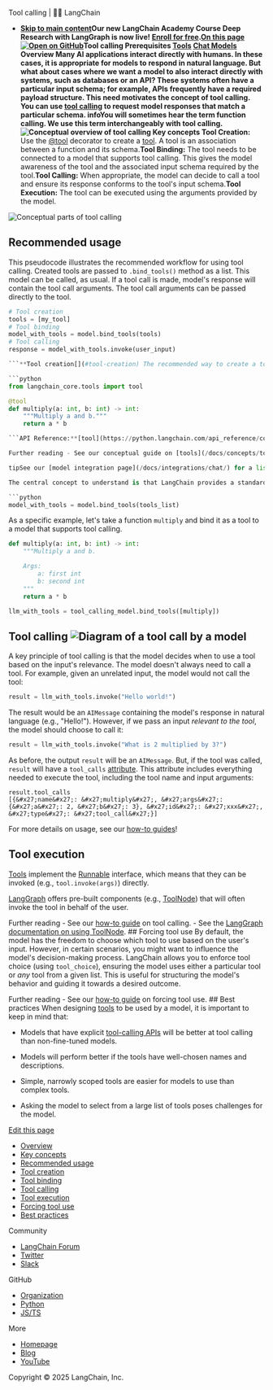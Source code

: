 Tool calling | 🦜️🔗 LangChain
- **[Skip to main content](#__docusaurus_skipToContent_fallback)Our new LangChain Academy Course Deep Research with LangGraph is now live! [Enroll for free](https://academy.langchain.com/courses/deep-research-with-langgraph/?utm_medium=internal&utm_source=docs&utm_campaign=q3-2025_deep-research-course_co).[On this page![Open on GitHub ](https://img.shields.io/badge/Open%20on%20GitHub-grey?logo=github&logoColor=white)](https://github.com/langchain-ai/langchain/blob/master/docs/docs/concepts/tool_calling.mdx)Tool calling Prerequisites [Tools](/docs/concepts/tools/) [Chat Models](/docs/concepts/chat_models/) Overview[​](#overview) Many AI applications interact directly with humans. In these cases, it is appropriate for models to respond in natural language. But what about cases where we want a model to also interact directly with systems, such as databases or an API? These systems often have a particular input schema; for example, APIs frequently have a required payload structure. This need motivates the concept of tool calling. You can use [tool calling](https://platform.openai.com/docs/guides/function-calling/example-use-cases) to request model responses that match a particular schema. infoYou will sometimes hear the term function calling. We use this term interchangeably with tool calling. ![Conceptual overview of tool calling ](/assets/images/tool_calling_concept-552a73031228ff9144c7d59f26dedbbf.png) Key concepts[​](#key-concepts) Tool Creation:** Use the [@tool](https://python.langchain.com/api_reference/core/tools/langchain_core.tools.convert.tool.html) decorator to create a [tool](/docs/concepts/tools/). A tool is an association between a function and its schema.**Tool Binding:** The tool needs to be connected to a model that supports tool calling. This gives the model awareness of the tool and the associated input schema required by the tool.**Tool Calling:** When appropriate, the model can decide to call a tool and ensure its response conforms to the tool&#x27;s input schema.**Tool Execution:** The tool can be executed using the arguments provided by the model.

![Conceptual parts of tool calling ](/assets/images/tool_calling_components-bef9d2bcb9d3706c2fe58b57bf8ccb60.png)

## Recommended usage[​](#recommended-usage)

This pseudocode illustrates the recommended workflow for using tool calling. Created tools are passed to `.bind_tools()` method as a list. This model can be called, as usual. If a tool call is made, model&#x27;s response will contain the tool call arguments. The tool call arguments can be passed directly to the tool.

```python
# Tool creation
tools = [my_tool]
# Tool binding
model_with_tools = model.bind_tools(tools)
# Tool calling
response = model_with_tools.invoke(user_input)

```**Tool creation[​](#tool-creation) The recommended way to create a tool is using the @tool decorator.

```python
from langchain_core.tools import tool

@tool
def multiply(a: int, b: int) -> int:
    """Multiply a and b."""
    return a * b

```API Reference:**[tool](https://python.langchain.com/api_reference/core/tools/langchain_core.tools.convert.tool.html)

Further reading - See our conceptual guide on [tools](/docs/concepts/tools/) for more details. - See our [model integrations](/docs/integrations/chat/) that support tool calling. - See our [how-to guide](/docs/how_to/tool_calling/) on tool calling. ## Tool binding[​](#tool-binding) [Many](https://platform.openai.com/docs/guides/function-calling) [model providers](https://platform.openai.com/docs/guides/function-calling) support tool calling.

tipSee our [model integration page](/docs/integrations/chat/) for a list of providers that support tool calling.

The central concept to understand is that LangChain provides a standardized interface for connecting tools to models. The `.bind_tools()` method can be used to specify which tools are available for a model to call.

```python
model_with_tools = model.bind_tools(tools_list)

```

As a specific example, let&#x27;s take a function `multiply` and bind it as a tool to a model that supports tool calling.

```python
def multiply(a: int, b: int) -> int:
    """Multiply a and b.

    Args:
        a: first int
        b: second int
    """
    return a * b

llm_with_tools = tool_calling_model.bind_tools([multiply])

```

## Tool calling[​](#tool-calling-1) ![Diagram of a tool call by a model ](/assets/images/tool_call_example-2348b869f9a5d0d2a45dfbe614c177a4.png)

A key principle of tool calling is that the model decides when to use a tool based on the input&#x27;s relevance. The model doesn&#x27;t always need to call a tool. For example, given an unrelated input, the model would not call the tool:

```python
result = llm_with_tools.invoke("Hello world!")

```

The result would be an `AIMessage` containing the model&#x27;s response in natural language (e.g., "Hello!"). However, if we pass an input *relevant to the tool*, the model should choose to call it:

```python
result = llm_with_tools.invoke("What is 2 multiplied by 3?")

```

As before, the output `result` will be an `AIMessage`. But, if the tool was called, `result` will have a `tool_calls` [attribute](https://python.langchain.com/api_reference/core/messages/langchain_core.messages.ai.AIMessage.html#langchain_core.messages.ai.AIMessage.tool_calls). This attribute includes everything needed to execute the tool, including the tool name and input arguments:

```text
result.tool_calls
[{&#x27;name&#x27;: &#x27;multiply&#x27;, &#x27;args&#x27;: {&#x27;a&#x27;: 2, &#x27;b&#x27;: 3}, &#x27;id&#x27;: &#x27;xxx&#x27;, &#x27;type&#x27;: &#x27;tool_call&#x27;}]

```

For more details on usage, see our [how-to guides](/docs/how_to/#tools)!

## Tool execution[​](#tool-execution)

[Tools](/docs/concepts/tools/) implement the [Runnable](/docs/concepts/runnables/) interface, which means that they can be invoked (e.g., `tool.invoke(args)`) directly.

[LangGraph](https://langchain-ai.github.io/langgraph/) offers pre-built components (e.g., [ToolNode](https://langchain-ai.github.io/langgraph/reference/prebuilt/#langgraph.prebuilt.tool_node.ToolNode)) that will often invoke the tool in behalf of the user.

Further reading - See our [how-to guide](/docs/how_to/tool_calling/) on tool calling. - See the [LangGraph documentation on using ToolNode](https://langchain-ai.github.io/langgraph/how-tos/tool-calling/). ## Forcing tool use[​](#forcing-tool-use) By default, the model has the freedom to choose which tool to use based on the user&#x27;s input. However, in certain scenarios, you might want to influence the model&#x27;s decision-making process. LangChain allows you to enforce tool choice (using `tool_choice`), ensuring the model uses either a particular tool or *any* tool from a given list. This is useful for structuring the model&#x27;s behavior and guiding it towards a desired outcome.

Further reading - See our [how-to guide](/docs/how_to/tool_choice/) on forcing tool use. ## Best practices[​](#best-practices) When designing [tools](/docs/concepts/tools/) to be used by a model, it is important to keep in mind that:

- Models that have explicit [tool-calling APIs](/docs/concepts/tool_calling/) will be better at tool calling than non-fine-tuned models.

- Models will perform better if the tools have well-chosen names and descriptions.

- Simple, narrowly scoped tools are easier for models to use than complex tools.

- Asking the model to select from a large list of tools poses challenges for the model.

[Edit this page](https://github.com/langchain-ai/langchain/edit/master/docs/docs/concepts/tool_calling.mdx)

- [Overview](#overview)
- [Key concepts](#key-concepts)
- [Recommended usage](#recommended-usage)
- [Tool creation](#tool-creation)
- [Tool binding](#tool-binding)
- [Tool calling](#tool-calling-1)
- [Tool execution](#tool-execution)
- [Forcing tool use](#forcing-tool-use)
- [Best practices](#best-practices)

Community

- [LangChain Forum](https://forum.langchain.com/)
- [Twitter](https://twitter.com/LangChainAI)
- [Slack](https://www.langchain.com/join-community)

GitHub

- [Organization](https://github.com/langchain-ai)
- [Python](https://github.com/langchain-ai/langchain)
- [JS/TS](https://github.com/langchain-ai/langchainjs)

More

- [Homepage](https://langchain.com)
- [Blog](https://blog.langchain.dev)
- [YouTube](https://www.youtube.com/@LangChain)

Copyright © 2025 LangChain, Inc.